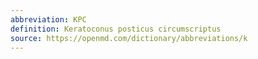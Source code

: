 ```yaml
---
abbreviation: KPC
definition: Keratoconus posticus circumscriptus
source: https://openmd.com/dictionary/abbreviations/k
---
```

